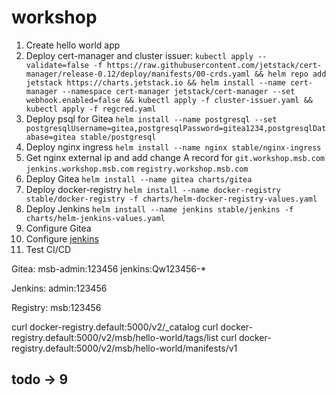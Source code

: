 # workshop

1. Create hello world app
2. Deploy cert-manager and cluster issuer: `kubectl apply --validate=false -f https://raw.githubusercontent.com/jetstack/cert-manager/release-0.12/deploy/manifests/00-crds.yaml && helm repo add jetstack https://charts.jetstack.io && helm install --name cert-manager --namespace cert-manager jetstack/cert-manager --set webhook.enabled=false && kubectl apply -f cluster-issuer.yaml && kubectl apply -f regcred.yaml`
3. Deploy psql for Gitea `helm install --name postgresql --set postgresqlUsername=gitea,postgresqlPassword=gitea1234,postgresqlDatabase=gitea stable/postgresql`
4. Deploy nginx ingress `helm install --name nginx stable/nginx-ingress`
5. Get nginx external ip and add change A record for `git.workshop.msb.com` `jenkins.workshop.msb.com` `registry.workshop.msb.com`
6. Deploy Gitea `helm install --name gitea charts/gitea`
7. Deploy docker-registry `helm install --name docker-registry stable/docker-registry -f charts/helm-docker-registry-values.yaml`
8. Deploy Jenkins `helm install --name jenkins stable/jenkins -f charts/helm-jenkins-values.yaml`
9. Configure Gitea
10. Configure [jenkins](https://mike42.me/blog/2019-05-how-to-integrate-gitea-and-jenkins)
11. Test CI/CD

Gitea:
msb-admin:123456
jenkins:Qw123456-*

Jenkins:
admin:123456

Registry:
msb:123456

curl docker-registry.default:5000/v2/_catalog
curl docker-registry.default:5000/v2/msb/hello-world/tags/list
curl docker-registry.default:5000/v2/msb/hello-world/manifests/v1

## todo -> 9
